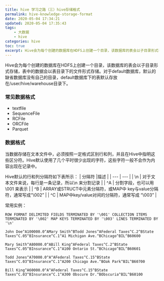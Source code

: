 ```yaml
---
title: hive 学习之路（三）hive存储格式
permalink: hive-knowledge-storage-format
date: 2020-05-04 17:34:21
updated: 2020-05-04 17:35:43
tags:
    - 大数据
    - hive
categories: hive
toc: true
excerpt: Hive会为每个创建的数据库在HDFS上创建一个目录，该数据库的表会以子目录形式存储，表中的数据会以表目录下的文件形式存储。对于default数据库，默认的缺省数据库没有自己的目录，default数据库下的表默认存放在/user/hive/warehouse目录下。
---
```


Hive会为每个创建的数据库在HDFS上创建一个目录，该数据库的表会以子目录形式存储，表中的数据会以表目录下的文件形式存储。对于default数据库，默认的缺省数据库没有自己的目录，default数据库下的表默认存放在/user/hive/warehouse目录下。

### 常见数据格式
- textfile 
- SequenceFile 
- RCFile 
- ORCFile 
- Parquet 

### 数据格式
当数据存储在文本文件中，必须按照一定格式区别行和列，并且在Hive中指明这些区分符。Hive默认使用了几个平时很少出现的字符，这些字符一般不会作为内容出现在记录中。

Hive默认的行和列分隔符如下表所示：
| 分隔符 |描述  |
| --- | --- |
| \n | 对于文本文件来说，每行是一条记录，所以\n 来分割记录 |
| ^A | 分割字段，也可以用\001 来表示 |
| ^B | ARRAY或STRUCT中元素分隔符，或MAP中 key与value分隔符，通常写成“\002” |
| ^C | MAP中key/value对间的分隔符，通常写成 “\003” |


常用实例：
```
ROW FORMAT DELIMITED FIELDS TERMINATED BY '\001' COLLECTION ITEMS TERMINATED BY '\002' MAP KEYS TERMINATED BY '\003' LINES TERMINATED BY '\n'
```

```
John Doe^A100000.0^AMary Smith^BTodd Jones^AFederal Taxes^C.2^BState Taxes^C.05^BInsurance^C.1^A1 Michigan Ave.^BChicago^BIL^B60600

Mary Smith^A80000.0^ABill King^AFederal Taxes^C.2^BState Taxes^C.05^BInsurance^C.1^A100 Ontario St.^BChicago^BIL^B60601

Todd Jones^A70000.0^A^AFederal Taxes^C.15^BState Taxes^C.03^BInsurance^C.1^A200 Chicago Ave.^BOak Park^BIL^B60700

Bill King^A60000.0^A^AFederal Taxes^C.15^BState Taxes^C.03^BInsurance^C.1^A300 Obscure Dr.^BObscuria^BIL^B60100

```